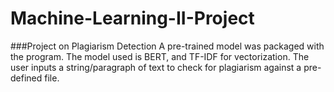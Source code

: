 # Machine-Learning-II-Project
###Project on Plagiarism Detection
A pre-trained model was packaged with the program. The model used is BERT, and TF-IDF for vectorization.
The user inputs a string/paragraph of text to check for plagiarism against a pre-defined file.
